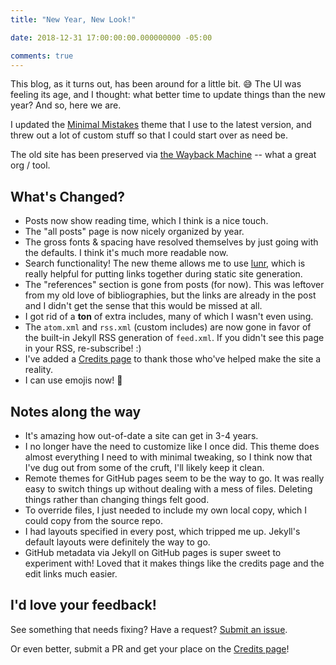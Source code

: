 ```yaml
---
title: "New Year, New Look!"

date: 2018-12-31 17:00:00:00.000000000 -05:00

comments: true
---
```


This blog, as it turns out, has been around for a little bit. :sweat_smile: The UI was feeling its age, and I thought: what better time to update things than the new year? And so, here we are.

I updated the [Minimal Mistakes](https://github.com/mmistakes/minimal-mistakes) theme that I use to the latest version, and threw out a lot of custom stuff so that I could start over as need be.

The old site has been preserved via [the Wayback Machine](https://web.archive.org/web/20180822005203/https://seankilleen.com/) -- what a great org / tool.

## What's Changed?

* Posts now show reading time, which I think is a nice touch.
* The "all posts" page is now nicely organized by year.
* The gross fonts & spacing have resolved themselves by just going with the defaults. I think it's much more readable now.
* Search functionality! The new theme allows me to use [lunr](https://lunrjs.com/), which is really helpful for putting links together during static site generation.
* The "references" section is gone from posts (for now). This was leftover from my old love of bibliographies, but the links are already in the post and I didn't get the sense that this would be missed at all.
* I got rid of a **ton** of extra includes, many of which I wasn't even using.
* The `atom.xml` and `rss.xml` (custom includes) are now gone in favor of the built-in Jekyll RSS generation of `feed.xml`. If you didn't see this page in your RSS, re-subscribe! :)
* I've added a [Credits page](/credits/) to thank those who've helped make the site a reality.
* I can use emojis now! :tada:

## Notes along the way

* It's amazing how out-of-date a site can get in 3-4 years.
* I no longer have the need to customize like I once did. This theme does almost everything I need to with minimal tweaking, so I think now that I've dug out from some of the cruft, I'll likely keep it clean.
* Remote themes for GitHub pages seem to be the way to go. It was really easy to switch things up without dealing with a mess of files. Deleting things rather than changing things felt good.
* To override files, I just needed to include my own local copy, which I could copy from the source repo.
* I had layouts specified in every post, which tripped me up. Jekyll's default layouts were definitely the way to go.
* GitHub metadata via Jekyll on GitHub pages is super sweet to experiment with! Loved that it makes things like the credits page and the edit links much easier.

## I'd love your feedback!

See something that needs fixing? Have a request? [Submit an issue](https://github.com/seankilleen/seankilleen.github.io/issues/new).

Or even better, submit a PR and get your place on the [Credits page](/credits/)!